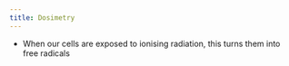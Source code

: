 ```yaml
---
title: Dosimetry
---
```


- When our cells are exposed to ionising radiation, this turns them into free radicals
